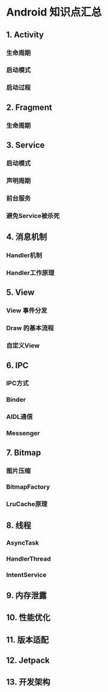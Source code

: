 # Android 知识点汇总

## 1. Activity
### 生命周期
### 启动模式
### 启动过程

## 2. Fragment
### 生命周期

## 3. Service
### 启动模式
### 声明周期
### 前台服务
### 避免Service被杀死

## 4. 消息机制
### Handler机制
### Handler工作原理

## 5. View
### View 事件分发
### Draw 的基本流程
### 自定义View

## 6. IPC
### IPC方式
### Binder
### AIDL通信
### Messenger

## 7. Bitmap
### 图片压缩
### BitmapFactory
### LruCache原理

## 8. 线程
### AsyncTask
### HandlerThread
### IntentService

## 9. 内存泄露

## 10. 性能优化

## 11. 版本适配

## 12. Jetpack

## 13. 开发架构
